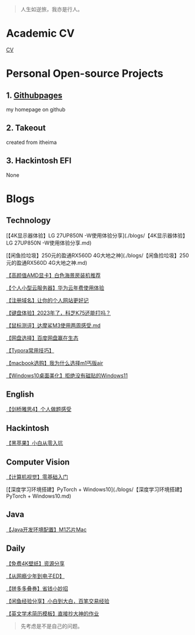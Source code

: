 > 人生如逆旅，我亦是行人。

# Academic CV

[CV](CV.md)

# Personal Open-source Projects

## 1. [Githubpages](https://github.com/muxiche/muxiche.github.io)

my homepage on github

## 2. Takeout

created from itheima

## 3. Hackintosh EFI

None

# Blogs

## Technology

[【4K显示器体验】LG 27UP850N -W使用体验分享](./blogs/【4K显示器体验】LG 27UP850N -W使用体验分享.md)

[【闲鱼捡垃圾】250元的盈通RX560D 4G大地之神](./blogs/【闲鱼捡垃圾】250元的盈通RX560D 4G大地之神.md)

[【高颜值AMD显卡】白色海景房装机推荐](./blogs/【高颜值AMD显卡】白色海景房装机推荐)

[【个人小型云服务器】华为云年费使用体验](./blogs/【个人小型云服务器】华为云年费使用体验.md)

[【注册域名】让你的个人网站更好记](./blogs/【注册域名】让你的个人网站更好记.md)

[【键盘体验】2023年了，科芝K75还能打吗？](./blogs/【键盘体验】2023年了，科芝K75还能打吗？.md)

[【鼠标测评】达摩鲨M3使用两周感受.md](./blogs/【鼠标测评】达摩鲨M3使用两周感受.md)

[【网盘选择】百度网盘赢在生态](./blogs/【网盘选择】百度网盘赢在生态.md)

[【Typora常用技巧】](./blogs/【Typora常用技巧】.md)

[【macbook选购】我为什么选择m1丐版air](./blogs/【macbook选购】我为什么选择m1丐版air.md)

[【Windows10桌面美化】拒绝没有磁贴的Windows11](./blogs/【Windows10桌面美化】拒绝没有磁贴的Windows11.md)



## English

[【剑桥雅思4】个人做题感受](./blogs/【剑桥雅思4】个人做题感受)



## Hackintosh

[【黑苹果】小白从零入坑](./blogs/【黑苹果】小白从零入坑.md)



## Computer Vision

[【计算机视觉】零基础入门](./blogs/【计算机视觉】零基础入门.md)

[【深度学习环境搭建】PyTorch + Windows10](./blogs/【深度学习环境搭建】PyTorch + Windows10.md)



## Java

[【Java开发环境配置】M1芯片Mac](./blogs/【Java开发环境配置】M1芯片Mac.md)



## Daily

[【免费4K壁纸】资源分享](./blogs/【免费4K壁纸】资源分享.md)

[【从网瘾少年到电子ED】](./blogs/【从网瘾少年到电子ED】.md)

[【拼多多叠券】省钱小妙招](./blogs/【拼多多叠券】省钱小妙招.md)

[【闲鱼经验分享】小白到大白，百笔交易经验](./blogs/【闲鱼经验分享】小白到大白，百笔交易经验.md)

[【英文学术简历模板】直接抄大神的作业](./blogs/【英文学术简历模板】直接抄大神的作业.md)



> 先考虑是不是自己的问题。
